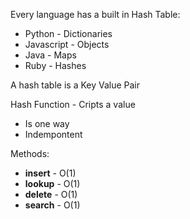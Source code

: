 Every language has a built in Hash Table:
- Python - Dictionaries
- Javascript - Objects
- Java - Maps
- Ruby - Hashes

A hash table is a Key Value Pair 

Hash Function - Cripts a value
- Is one way 
- Indempontent

Methods:
- **insert** - O(1)
- **lookup** - O(1)
- **delete** - O(1)
- **search** - O(1)